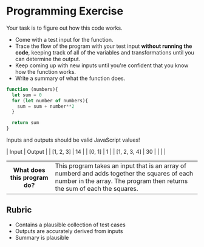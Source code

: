 # Programming Exercise

Your task is to figure out how this code works.

* Come with a test input for the function.
* Trace the flow of the program with your test input **without running the code**, keeping track of all of the variables and transformations until you can determine the output.
* Keep coming up with new inputs until you're confident that you know how the function works.
* Write a summary of what the function does.

```js
function (numbers){
  let sum = 0
  for (let number of numbers){
    sum = sum + number**2
  }

  return sum
}
```

Inputs and outputs should be valid JavaScript values!

| Input         | Output |
| [1, 2, 3]     | 14     |
| [0, 1]        | 1      | 
| [1, 2, 3, 4]  |  30    | 
|               |        | 

<table>
  <tr>
    <th>What does this program do?</th>
    <td>This program takes an input that is an array of numberd and adds together the squares of each number in the array. The program then returns the sum of each the squares. </td>
  </tr>
</table>

## Rubric

* Contains a plausible collection of test cases
* Outputs are accurately derived from inputs
* Summary is plausible
